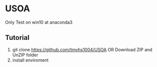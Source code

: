 # USOA

Only Test on win10 at anaconda3

## Tutorial 
  1. git clone https://github.com/tmvhs1004/USOA  OR Download ZIP and UnZIP folder 
  2. install enviroment
